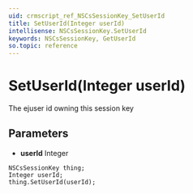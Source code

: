```yaml
---
uid: crmscript_ref_NSCsSessionKey_SetUserId
title: SetUserId(Integer userId)
intellisense: NSCsSessionKey.SetUserId
keywords: NSCsSessionKey, GetUserId
so.topic: reference
---
```


# SetUserId(Integer userId)

The ejuser id owning this session key

## Parameters

* **userId** Integer

```crmscript
NSCsSessionKey thing;
Integer userId;
thing.SetUserId(userId);
```

